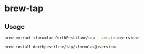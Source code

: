 # brew-tap

## Usage

```sh
brew extract <forumla> DarthPestilane/tap --version=<version>

brew install darthpestilane/tap/<formula>@<version>
```
